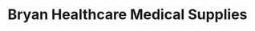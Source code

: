 ---
title: "Bryan Healthcare Medical Supplies"
url: /spokane/bryan-healthcare-medical-supplies/
shop: Sanitätshaus
---